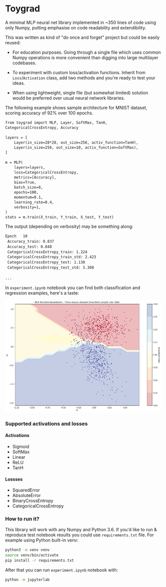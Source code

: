 # Toygrad

A minimal MLP neural net library implemented in ~350 lines of code using only Numpy,
putting emphasise on code readability and extendibility.

This was written as kind of "do once and forget" project but could be easily reused:

* For education purposes. Going through a single file which uses common Numpy operations is
more convenient than digging into large multilayer codebases.

* To experiment with custom loss/activation functions. Inherit from `Loss`/`Activation`
class, add two methods and you're ready to test your ideas.

* When using lightweight, single file (but somewhat limited) solution would be preferred over usual neural network libraries.

The following example shows sample architecture for MNIST dataset, scoring accuracy of 92% over 100 epochs.

```python3
from toygrad import MLP, Layer, SoftMax, TanH, CategoricalCrossEntropy, Accuracy

layers = [
    Layer(in_size=28*28, out_size=256, activ_function=TanH),
    Layer(in_size=256, out_size=10, activ_function=SoftMax),
]

m = MLP(
    layers=layers,
    loss=CategoricalCrossEntropy,
    metrics=[Accuracy],
    bias=True,
    batch_size=8,
    epochs=100,
    momentum=0.1,
    learning_rate=0.4,
    verbosity=1,
)
stats = m.train(X_train, Y_train, X_test, Y_test)
```

The output (depending on verbosity) may be something along:
```txt
Epoch   10
 Accuracy_train: 0.837
 Accuracy_test: 0.848
 CategoricalCrossEntropy_train: 1.224
 CategoricalCrossEntropy_train_std: 2.423
 CategoricalCrossEntropy_test: 1.130
 CategoricalCrossEntropy_test_std: 3.308

...
```
In `experiment.ipynb` notebook you can find both classification and regression examples, here's a taste:

![MLP decision boundaries - Three Gauss dataset](three_gauss_decision_boundary.png)

### Supported activations and losses

#### Activations

* Sigmoid
* SoftMax
* Linear
* ReLU
* TanH

#### Lossses

* SquaredError
* AbsoluteError
* BinaryCrossEntropy
* CategoricalCrossEntropy

### How to run it?

This library will work with any Numpy and Python 3.6.
If you'd like to run & reproduce test notebook results 
you could use `requirements.txt` file.
For example using Python built-in venv:

```bash
python3 -m venv venv
source venv/bin/activate
pip install -r requirements.txt
```

After that you can run `experiment.ipynb` notebook with:

```bash
python -m jupyterlab
```

